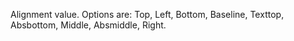 Alignment value. Options are: Top, Left, Bottom, Baseline, Texttop, Absbottom, Middle,
	Absmiddle, Right.